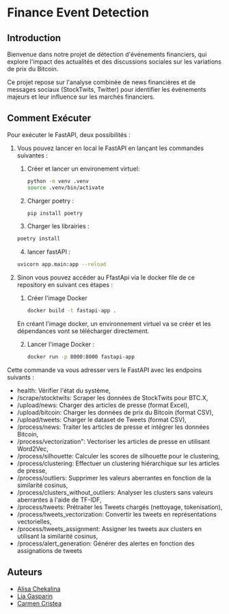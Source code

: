 # Finance Event Detection

## Introduction

Bienvenue dans notre projet de détection d'événements financiers, qui explore l'impact des actualités et des discussions sociales sur les variations de prix du Bitcoin.

Ce projet repose sur l'analyse combinée de news financières et de messages sociaux (StockTwits, Twitter) pour identifier les événements majeurs et leur influence sur les marchés financiers.


## Comment Exécuter

Pour exécuter le FastAPI, deux possibilités : 

1. Vous pouvez lancer en local le FastAPI en lançant les commandes suivantes : 
   
   1.  Créer et lancer un environement virtuel: 
       ```bash
       python -m venv .venv
       source .venv/bin/activate
       ```

   2. Charger poetry : 
       ```bash
       pip install poetry
       ```

   3. Charger les librairies :

    ```bash
    poetry install
    ```

   4. lancer fastAPI :

    ```bash
    uvicorn app.main:app --reload
    ```
    

2. Sinon vous pouvez accéder au FfastApi via le docker file de ce repository en suivant ces étapes : 
    
    1. Créer l'image Docker
       ```bash
       docker build -t fastapi-app .
       ```
    En créant l'image docker, un environnement virtuel va se créer et les dépendances vont se télécharger directement. 
    
    2. Lancer l'image Docker :
        ```bash
        docker run -p 8000:8000 fastapi-app
        ```


Cette commande va vous adresser vers le FastAPI avec les endpoins suivants  : 
- health: Vérifier l'état du système,
- /scrape/stocktwits: Scraper les données de StockTwits pour BTC.X,
- /upload/news: Charger des articles de presse (format Excel),
- /upload/bitcoin: Charger les données de prix du Bitcoin (format CSV),
- /upload/tweets: Charger le dataset de Tweets (format CSV),
- /process/news: Traiter les articles de presse et intégrer les données Bitcoin,
- /process/vectorization": Vectoriser les articles de presse en utilisant Word2Vec,
- /process/silhouette: Calculer les scores de silhouette pour le clustering,
- /process/clustering: Effectuer un clustering hiérarchique sur les articles de presse,
- /process/outliers: Supprimer les valeurs aberrantes en fonction de la similarité cosinus,
- /process/clusters_without_outliers: Analyser les clusters sans valeurs aberrantes à l'aide de TF-IDF,
- /process/tweets: Prétraiter les Tweets chargés (nettoyage, tokenisation),
- /process/tweets_vectorization: Convertir les tweets en représentations vectorielles,
- /process/tweets_assignment: Assigner les tweets aux clusters en utilisant la similarité cosinus,
- /process/alert_generation: Générer des alertes en fonction des assignations de tweets



## Auteurs

- [Alisa Chekalina](https://github.com/chekalisa)
- [Lia Gasparin](https://github.com/LiaGasparin)
- [Carmen Cristea](https://github.com/CarmenParis)